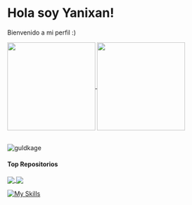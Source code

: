 # Hola soy Yanixan!
Bienvenido a mi perfil :)

<a href="https://github.com/anuraghazra/github-readme-stats">
  <img height=200 align="center" src="https://github-readme-stats.vercel.app/api?username=FvxkYqnxXD&theme=algolia&show_icons=true" />
</a>
<a href="https://github.com/anuraghazra/convoychat">
  <img height=200 align="center" src="https://github-readme-stats.vercel.app/api/top-langs/?username=FvxkYqnxXD&theme=algolia&langs_count=3" />
</a>

<br><a><img src="https://komarev.com/ghpvc/?username=FvxkYqnxXD&label=Profile%20views&color=0e75b6&style=flat" alt="guldkage" /></a></br>

#### Top Repositorios


<a href="https://github.com/SkeldriaX/SkeldriaBot">
  <img align="center" src="https://github-readme-stats.vercel.app/api/pin/?username=FvxkYqnxXD&repo=https://github.com/SkeldriaX/SkeldriaSecurity&theme=algolia" />
</a>
<a href="https://github.com/anuraghazra/anuraghazra.github.io">
  <img align="center" src="https://github-readme-stats.vercel.app/api/pin/?username=FvxkYqnxXD&repo=https://github.com/SkeldriaX/SkeldriaBot&theme=algolia" />
</a>

[![My Skills](https://skillicons.dev/icons?i=bash,cloudflare,css,ubuntu,docker,github,grafana,html,linux,mysql,nginx,php,vscode,windows,javascript)](https://skillicons.dev)
